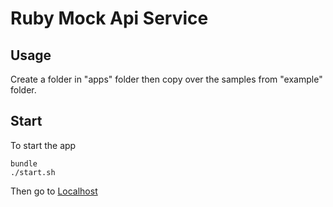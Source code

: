# Ruby Mock Api Service

## Usage

Create a folder in "apps" folder then copy over the samples from "example" folder.

## Start

To start the app

```shell
bundle
./start.sh
```

Then go to [Localhost](http://localhost:8000)
